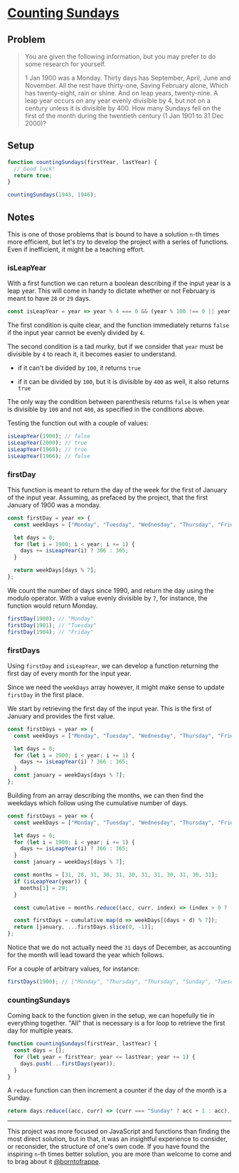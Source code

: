 # [Counting Sundays](https://www.freecodecamp.org/learn/coding-interview-prep/project-euler/problem-19-counting-sundays)

## Problem

> You are given the following information, but you may prefer to do some research for yourself.
>
> 1 Jan 1900 was a Monday.
> Thirty days has September,
> April, June and November.
> All the rest have thirty-one,
> Saving February alone,
> Which has twenty-eight, rain or shine.
> And on leap years, twenty-nine.
> A leap year occurs on any year evenly divisible by 4, but not on a century unless it is divisible by 400.
> How many Sundays fell on the first of the month during the twentieth century (1 Jan 1901 to 31 Dec 2000)?

## Setup

```js
function countingSundays(firstYear, lastYear) {
  // Good luck!
  return true;
}

countingSundays(1943, 1946);
```

## Notes

This is one of those problems that is bound to have a solution `n`-th times more efficient, but let's try to develop the project with a series of functions. Even if inefficient, it might be a teaching effort.

### isLeapYear

With a first function we can return a boolean describing if the input year is a leap year. This will come in handy to dictate whether or not February is meant to have `28` or `29` days.

```js
const isLeapYear = year => year % 4 === 0 && (year % 100 !== 0 || year % 400 === 0);
```

The first condition is quite clear, and the function immediately returns `false` if the input year cannot be evenly divided by `4`.

The second condition is a tad murky, but if we consider that `year` must be divisible by `4` to reach it, it becomes easier to understand.

- if it can't be divided by `100`, it returns `true`

- if it can be divided by `100`, but it is divisible by `400` as well, it also returns `true`

The only way the condition between parenthesis returns `false` is when year is divisible by `100` and not `400`, as specified in the conditions above.

Testing the function out with a couple of values:

```js
isLeapYear(1900); // false
isLeapYear(2000); // true
isLeapYear(1968); // true
isLeapYear(1966); // false
```

### firstDay

This function is meant to return the day of the week for the first of January of the input year. Assuming, as prefaced by the project, that the first January of 1900 was a monday.

```js
const firstDay = year => {
  const weekDays = ["Monday", "Tuesday", "Wednesday", "Thursday", "Friday", "Saturday", "Sunday"];

  let days = 0;
  for (let i = 1900; i < year; i += 1) {
    days += isLeapYear(i) ? 366 : 365;
  }

  return weekDays[days % 7];
};
```

We count the number of days since 1990, and return the day using the modulo operator. With a value evenly divisible by `7`, for instance, the function would return Monday.

```js
firstDay(1900); // "Monday"
firstDay(1901); // "Tuesday"
firstDay(1904); // "Friday"
```

### firstDays

Using `firstDay` and `isLeapYear`, we can develop a function returning the first day of every month for the input year.

Since we need the `weekDays` array however, it might make sense to update `firstDay` in the first place.

We start by retrieving the first day of the input year. This is the first of January and provides the first value.

```js
const firstDays = year => {
  const weekDays = ["Monday", "Tuesday", "Wednesday", "Thursday", "Friday", "Saturday", "Sunday"];

  let days = 0;
  for (let i = 1900; i < year; i += 1) {
    days += isLeapYear(i) ? 366 : 365;
  }
  const january = weekDays[days % 7];
};
```

Building from an array describing the months, we can then find the weekdays which follow using the cumulative number of days.

```js
const firstDays = year => {
  const weekDays = ["Monday", "Tuesday", "Wednesday", "Thursday", "Friday", "Saturday", "Sunday"];

  let days = 0;
  for (let i = 1900; i < year; i += 1) {
    days += isLeapYear(i) ? 366 : 365;
  }
  const january = weekDays[days % 7];

  const months = [31, 28, 31, 30, 31, 30, 31, 31, 30, 31, 30, 31];
  if (isLeapYear(year)) {
    months[1] = 29;
  }

  const cumulative = months.reduce((acc, curr, index) => (index > 0 ? [...acc, curr + acc[index - 1]] : [...acc, curr]), []);

  const firstDays = cumulative.map(d => weekDays[(days + d) % 7]);
  return [january, ...firstDays.slice(0, -1)];
};
```

Notice that we do not actually need the `31` days of December, as accounting for the month will lead toward the year which follows.

For a couple of arbitrary values, for instance:

```js
firstDays(1900); // ["Monday", "Thursday", "Thursday", "Sunday", "Tuesday", "Friday", "Sunday", "Wednesday", "Saturday", "Monday", "Thursday", "Saturday"]
```

### countingSundays

Coming back to the function given in the setup, we can hopefully tie in everything together. "All" that is necessary is a for loop to retrieve the first day for multiple years.

```js
function countingSundays(firstYear, lastYear) {
  const days = [];
  for (let year = firstYear; year <= lastYear; year += 1) {
    days.push(...firstDays(year));
  }
}
```

A `reduce` function can then increment a counter if the day of the month is a Sunday.

```js
return days.reduce((acc, curr) => (curr === "Sunday" ? acc + 1 : acc), 0);
```

---

This project was more focused on JavaScript and functions than finding the most direct solution, but in that, it was an insightful experience to consider, or reconsider, the structure of one's own code. If you have found the inspiring `n`-th times better solution, you are more than welcome to come and to brag about it [@borntofrappe](https://twitter.com/borntofrappe).
